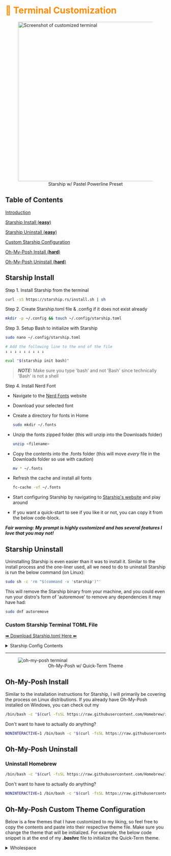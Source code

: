 <h1 style="color:#FF8C00">🎃 Terminal Customization</h1>

<figure>
    <img src="https://i.imgur.com/YRRZIh9.png" alt="Screenshot of customized terminal" height=500>
    <figcaption style="text-align:center;">Starship w/ Pastel Powerline Preset</figcaption>
</figure>

## Table of Contents

[Introduction](#custom-starship-terminal-toml-file)

[Starship Install (**easy**)](#starship-install)

[Starship Uninstall (**easy**)](#starship-uninstall)

[Custom Starship Configuration](#custom-starship-terminal-toml-file)

[Oh-My-Posh Install (**hard**)](#oh-my-posh-install)

[Oh-My-Posh Uninstall (**hard**)](#oh-my-posh-uninstall)

## Starship Install

Step 1. Install Starship from the terminal

```Bash
curl -sS https://starship.rs/install.sh | sh
```

Step 2. Create Starship.toml file & .config if it does not exist already

```bash
mkdir -p ~/.config && touch ~/.config/starship.toml
```

Step 3. Setup Bash to initialize with Starship

```Bash
sudo nano ~/.config/starship.toml

# Add the following line to the end of the file
↓ ↓ ↓ ↓ ↓ ↓ ↓ ↓ ↓

eval "$(starship init bash)"
```
>**_NOTE:_** Make sure you type 'bash' and not 'Bash' since technically 'Bash' is not a shell

Step 4. Install Nerd Font

* Navigate to the [Nerd Fonts](https://www.nerdfonts.com/font-downloads) website
* Download your selected font
* Create a directory for fonts in Home
    ```Bash
    sudo mkdir ~/.fonts
    ```
* Unzip the fonts zipped folder (this will unzip into the Downloads folder)
    ```Bash
    unzip <filename> 
    ```
* Copy the contents into the .fonts folder (this will move _every_ file in the Downloads folder so use with caution)
    ```Bash
    mv * ~/.fonts
    ```
* Refresh the cache and install all fonts
    ```Bash
    fc-cache -vf ~/.fonts
    ```

* Start configuring Starship by navigating to [Starship's website](https://starship.rs/guide/) and play around
* If you want a quick-start to see if you like it or not, you can copy it from the below code-block.

***Fair warning: My prompt is highly customized and has several features I love that you may not!***

## Starship Uninstall

Uninstalling Starship is even easier than it was to install it. Similar to the install process and the one-liner used, all we need to do to uninstall Starship is run the below command (on Linux):

```bash
sudo sh -c 'rm "$(command -v 'starship')"'
```

This will remove the Starship binary from your machine, and you could even run your distro's form of 'autoremove' to remove any dependencies it may have had:

```bash
sudo dnf autoremove
```

### Custom Starship Terminal TOML File

[➡ Download Starship.toml Here ⬅](https://gist.github.com/4x32GB/6be49ac127b60019e4d617617c74fc84/archive/4f541ee0bf1e5a7a5939c1535f6b76667febfb59.zip)


<details>
    <summary>Starship Config Contents</summary>

```toml
    format = """
    [](#FF19B6)\
    $username\
    $hostname\
    [](bg:#DA627D fg:#FF19B6)\
    $directory\
    [](fg:#DA627D bg:#FCA17D)\
    $git_branch\
    $git_status\
    [](fg:#FCA17D bg:#86BBD8)\
    $c\
    $elixir\
    $elm\
    $golang\
    $haskell\
    $java\
    $julia\
    $nodejs\
    $nim\
    $package\
    $python\
    $rust\
    $scala\
    [](fg:#86BBD8 bg:#06969A)\
    $docker_context\
    [](fg:#06969A bg:#D9001D)\
    [ ](fg:#D9001D)\
    $line_break\
    [](#66324E)\
    $memory_usage\
    [ ](fg:#66324E)\
    $line_break\
    [](#D9001D)\
    $time\
    [ ](fg:#D9001D)\
    $line_break\
    >_  (fg:#FA11F2)\
    """

    # Disable the blank line at the start of the prompt
    add_newline = false


    # You can also replace your username with a neat symbol like  to save some space
    [username]```bash
    format = """
    [](#FF19B6)\
    $username\
    $hostname\
    [](bg:#DA627D fg:#FF19B6)\
    $directory\
    [](fg:#DA627D bg:#FCA17D)\
    $git_branch\
    $git_status\
    [](fg:#FCA17D bg:#86BBD8)\
    $c\
    $elixir\
    $elm\
    $golang\
    $haskell\
    $java\
    $julia\
    $nodejs\
    $nim\
    $package\
    $python\
    $rust\
    $scala\
    [](fg:#86BBD8 bg:#06969A)\
    $docker_context\
    [](fg:#06969A bg:#D9001D)\
    [ ](fg:#D9001D)\
    $line_break\
    [](#66324E)\
    $memory_usage\
    [ ](fg:#66324E)\
    $line_break\
    [](#D9001D)\
    $time\
    style = "bg:#DA627D"
    format = "[ $path ]($style)"
    truncation_length = 3
    truncation_symbol = "…/"

    [line_break]
    disabled = false

    [memory_usage]
    disabled = false
    threshold = -1
    format ='[ ${ram} @ ${ram_pct}]($style)'
    style = "bg:#66324E"


    [time]
    disabled = false
    use_12hr = true
    time_format = "%A %B %d %Y @ %r"
    style = "bg:#D9001D"
    format = '[ $time ]($style)'


    # Here is how you can shorten some long paths by text replacement
    # similar to mapped_locations in Oh My Posh:
    [directory.substitutions]
    "Documents" = " "
    "Downloads" = " "
    "Music" = " "
    "Pictures" = " "
    # Keep in mind that the order matters. For example:
    # "Important Documents" = "  "
    # will not be replaced, because "Documents" was already substituted before.
    # So either put "Important Documents" before "Documents" or use the substituted version:
    # "Important  " = "  "

    [c]
    symbol = " "
    style = "bg:#86BBD8"
    format = '[ $symbol ($version) ]($style)'

    [docker_context]
    symbol = " "
    style = "bg:#06969A"
    format = '[ $symbol $context ]($style) $path'

    [elixir]
    symbol = " "
    style = "bg:#86BBD8"
    format = '[ $symbol ($version) ]($style)'

    [elm]
    symbol = " "
    style = "bg:#86BBD8"
    format = '[ $symbol ($version) ]($style)'

    [git_branch]
    symbol = " "
    style = "bg:#FCA17D"
    format = '[ $symbol $branch ]($style)'

    [git_status]
    style = "bg:#FCA17D"
    format = '[$all_status$ahead_behind ]($style)'

    [golang]
    symbol = " "
    style = "bg:#86BBD8"
    format = '[ $symbol ($version) ]($style)'

    [haskell]
    symbol = " "
    style = "bg:#86BBD8"
    format = '[ $symbol ($version) ]($style)'

    [java]
    symbol = " "
    style = "bg:#86BBD8"
    format = '[ $symbol ($version) ]($style)'

    [julia]
    symbol = " "
    style = "bg:#86BBD8"
    format = '[ $symbol ($version) ]($style)'

    [nodejs]
    symbol = ""
    style = "bg:#86BBD8"
    format = '[ $symbol ($version) ]($style)'

    [nim]
    symbol = " "
    style = "bg:#86BBD8"
    format = '[ $symbol ($version) ]($style)'

    [package]
    symbol = " "

    [python]
    symbol = " "

    [rust]
    symbol = ""
    style = "bg:#86BBD8"
    format = '[ $symbol ($version) ]($style)'

    [scala]
    symbol = " "
    style = "bg:#86BBD8"
    format = '[ $symbol ($version) ]($style)'
```

</details>

---

<figure>
    <img src="https://i.imgur.com/oCjJvPB.png" alt="oh-my-posh terminal">
    <figcaption style="text-align:center;">Oh-My-Posh w/ Quick-Term Theme</figcaption>
</figure>

## Oh-My-Posh Install

Similar to the installation instructions for Starship, I will primarily be covering the process on Linux distributions. If you already have Oh-My-Posh installed on Windows, you can check out my []()



```bash
/bin/bash -c "$(curl -fsSL https://raw.githubusercontent.com/Homebrew/install/HEAD/install.sh)"
```

Don't want to have to actually do anything?

```bash
NONINTERACTIVE=1 /bin/bash -c "$(curl -fsSL https://raw.githubusercontent.com/Homebrew/install/HEAD/install.sh)"
```


## Oh-My-Posh Uninstall

### Uninstall Homebrew

```bash
/bin/bash -c "$(curl -fsSL https://raw.githubusercontent.com/Homebrew/install/HEAD/uninstall.sh)"
```

Don't want to have to actually do anything?

```bash
NONINTERACTIVE=1 /bin/bash -c "$(curl -fsSL https://raw.githubusercontent.com/Homebrew/install/HEAD/uninstall.sh)"
```

## Oh-My-Posh Custom Theme Configuration

Below is a few themes that I have customized to my liking, so feel free to copy the contents and paste into their respective theme file. Make sure you change the theme that will be initialized. For example, the below code snippet is at the end of my **_.bashrc_** file to initialize the Quick-Term theme.


<details>
    <summary>Wholespace</summary>

```json
    {
  "$schema": "https://raw.githubusercontent.com/JanDeDobbeleer/oh-my-posh/main/themes/schema.json",
  "blocks": [
    {
      "alignment": "left",
      "segments": [
        {
          "background": "#FEF5ED",
          "foreground": "#011627",
          "leading_diamond": "\ue0b2",
          "properties": {
            "macos": "\uf179 ",
            "ubuntu": "\uf31b ",
            "windows": " "
          },
          "style": "diamond",
          "template": "{{ .UserName }} on {{ .HostName }} \uf817 {{ if .WSL }}WSL at {{ end }}{{.Icon}}",
          "trailing_diamond": "<transparent,#FEF5ED>\ue0b2</>",
          "type": "os"
        },
        {
          "background": "#FEF5ED",
          "foreground": "#011627",
          "leading_diamond": "\ue0b2",
          "properties": {
            "time_format": "January 2, 2006 @ 3:04:05 PM"
          },
          "style": "diamond",
          "template": " \u2665 {{ .CurrentDate | date .Format }} ",
          "trailing_diamond": "<transparent,#FEF5ED>\ue0b2</>",
          "type": "time"
        },
        {
          "background": "#516BEB",
          "foreground": "#ffffff",
          "leading_diamond": "\ue0b2",
          "style": "diamond",
          "template": "\uf85a CPU: {{ round .PhysicalPercentUsed .Precision }}% | ",
          "type": "sysinfo"
        },
        {
          "background": "#516BEB",
          "foreground": "#ffffff",
          "style": "diamond",
          "template": "RAM: {{ (div ((sub .PhysicalTotalMemory .PhysicalFreeMemory)|float64) 1000000000.0) }}/{{ (div .PhysicalTotalMemory 1068786176.0) }}GB \uf85a ",
          "trailing_diamond": "<transparent,#516BEB>\ue0b2</>",
          "type": "sysinfo"
        },
        {
          "background": "#575656",
          "foreground": "#d6deeb",
          "leading_diamond": "\ue0b2",
          "properties": {
            "style": "roundrock",
            "threshold": 0
          },
          "style": "diamond",
          "template": " {{ .FormattedMs }} ",
          "trailing_diamond": "\ue0b0",
          "type": "executiontime"
        }
      ],
      "type": "prompt"
    },
    {
      "alignment": "right",
      "segments": [
        {
          "background": "#ffffff",
          "foreground": "#000000",
          "leading_diamond": "\ue0b2",
          "properties": {
            "fetch_package_manager": true,
            "npm_icon": " <#cc3a3a>\ue5fa</> ",
            "yarn_icon": " <#348cba>\uf61a</>"
          },
          "style": "diamond",
          "template": "\ue718 {{ if .PackageManagerIcon }}{{ .PackageManagerIcon }} {{ end }}{{ .Full }}",
          "trailing_diamond": "<transparent,#ffffff>\ue0b2</>",
          "type": "node"
        },
        {
          "background": "#17D7A0",
          "foreground": "#011627",
          "leading_diamond": "\ue0b2",
          "properties": {
            "branch_icon": "\ue725 ",
            "fetch_stash_count": true,
            "fetch_status": true,
            "fetch_upstream_icon": true,
            "fetch_worktree_count": true
          },
          "style": "diamond",
          "template": " {{ .UpstreamIcon }}{{ .HEAD }}{{if .BranchStatus }} {{ .BranchStatus }}{{ end }}{{ if .Working.Changed }} \uf044 {{ .Working.String }}{{ end }}{{ if and (.Working.Changed) (.Staging.Changed) }} |{{ end }}{{ if .Staging.Changed }} \uf046 {{ .Staging.String }}{{ end }}{{ if gt .StashCount 0 }} \uf692 {{ .StashCount }}{{ end }} ",
          "trailing_diamond": "\ue0b0",
          "type": "git"
        }
      ],
      "type": "prompt"
    },
    {
      "alignment": "left",
      "newline": true,
      "segments": [
        {
          "foreground": "#ffafd2",
          "properties": {
            "folder_icon": "\uf07b",
            "home_icon": "home",
            "style": "agnoster_full"
          },
          "style": "diamond",
          "template": " \ue5ff {{ .Path }} ",
          "type": "path"
        },
        {
          "foreground": "#00ff15",
          "foreground_templates": ["{{ if gt .Code 0 }}#ff0000{{ end }}"],
          "properties": {
            "always_enabled": true
          },
          "style": "plain",
          "template": " \uf7d4 ",
          "type": "exit"
        }
      ],
      "type": "prompt"
    }
  ],
  "console_title_template": "{{ .Folder }}",
  "transient_prompt": {
    "background": "transparent",
    "foreground": "#FEF5ED",
    "template": "\ue285 "
  },
  "version": 2
}
```

</details>